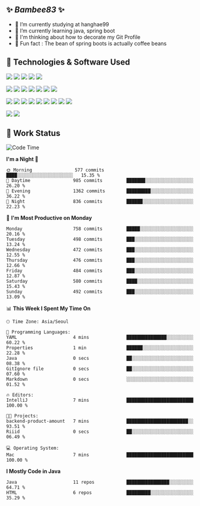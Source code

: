 ##  ✨ _Bambee83_ ✨ 

- 🔭 I’m currently studying at hanghae99
- 🌱 I’m currently learning java, spring boot
- 🤔 I'm thinking about how to decorate my Git Profile
- 🪹 Fun fact : The bean of spring boots is actually coffee beans 

<!-- - 💬 Ask me about ...
- 📫 How to reach me: ...
- 😄 Pronouns: ...
- 👯 I’m looking to collaborate on ...-->

## 🔧  Technologies & Software Used

<img src="https://img.shields.io/badge/Java-007396?style=flat-round&logo=OpenJDK&logoColor=white"/> <img src="https://img.shields.io/badge/Spring-6DB33F?style=flat-round&logo=spring&logoColor=white"/>   <img src="https://img.shields.io/badge/SpringBoot-6DB33F?style=flat-round&logo=springboot&logoColor=white"/>  <img src="https://img.shields.io/badge/SpringSecurity-6DB33F?style=flat-round&logo=SpringSecurity&logoColor=white"/>   <img src="https://img.shields.io/badge/JSON Web Token-000000?style=flat-round&logo=JSON Web Tokens&logoColor=white"/> 

<img src="https://img.shields.io/badge/github-181717?style=flat-round&logo=github&logoColor=white"/> <img src="https://img.shields.io/badge/git-F05032?style=flat-round&logo=git&logoColor=white"/> <img src="https://img.shields.io/badge/githubactions-2088FF?style=flat-round&logo=githubactions&logoColor=white"/>  <img src="https://img.shields.io/badge/Gradle-02303A?style=flat-round&logo=Gradle&logoColor=white"/>  <img src="https://img.shields.io/badge/IntelliJIDEA-000000?style=flat-round&logo=IntelliJIDEA&logoColor=white"/>  <img src="https://img.shields.io/badge/Postman-FF6C37?style=flat-round&logo=Postman&logoColor=white"/>  <img src="https://img.shields.io/badge/Sourcetree-0052CC?style=flat-round&logo=Sourcetree&logoColor=white"/>

<img src="https://img.shields.io/badge/AmazonS3-569A31?style=flat-round&logo=AmazonS3&logoColor=white"/>  <img src="https://img.shields.io/badge/AmazonEC2-FF9900?style=flat-round&logo=AmazonEC2&logoColor=white"/>  <img src="https://img.shields.io/badge/AmazonRDS-527FFF?style=flat-round&logo=AmazonRDS&logoColor=white"/>  <img src="https://img.shields.io/badge/MySQL-4479A1?style=flat-round&logo=MySQL&logoColor=white"/>  <img src="https://img.shields.io/badge/MongoDB-47A248?style=flat-round&logo=MongoDB&logoColor=white"/> <img src="https://img.shields.io/badge/Ubuntu-E95420?style=flat-round&logo=Ubuntu&logoColor=white"/> <img src="https://img.shields.io/badge/FileZilla-BF0000?style=flat-round&logo=filezilla&logoColor=white"/> <img src="https://img.shields.io/badge/Notion-000000?style=flat-round&logo=Notion&logoColor=white"/> <img src="https://img.shields.io/badge/Slack-F06A6A?style=flat-round&logo=slack&logoColor=white"/>

<img src="https://img.shields.io/badge/AmazonCloudfront-3693F3?style=flat-round&logo=iCloud&logoColor=white"/> <img src="https://img.shields.io/badge/ApacheJMeter-D22128?style=flat-round&logo=apachejmeter&logoColor=white"/> 
 
<!-- Markdown lang
[![Bambee83 Badge](https://img.shields.io/badge/Bambee83'blog-4A154B.svg?&style=for-the-badge&logo=Bloglovin&link=https://blog.naver.com/bambee83)](https://blog.naver.com/bambee83)
## 🚀  GitHub stats & Top Langs
[![Bambee83's GitHub stats-Dark](https://github-readme-stats.vercel.app/api?username=bambee83&show_icons=true&theme=dark#gh-dark-mode-only)]((https://github.com/bambee83/github-readme-stats#gh-dark-mode-only))
![Top Langs-Dark](https://github-readme-stats.vercel.app/api/top-langs/?username=bambee83&layout=compact&theme=dark#gh-dark-mode-only)
## 🐳   Project
[mini project - SeoulCulturePort](https://github.com/event-information)
[clone coding - Instaclone](https://github.com/instaclone8)
[final project - emotrak](https://github.com/EmoTrak)
[![bambee83's wakatime stats](https://github-readme-stats.vercel.app/api/wakatime?username=bambee83)]
 -->
## 🐳 Work Status
<!--START_SECTION:waka-->
![Code Time](http://img.shields.io/badge/Code%20Time-83%20hrs%209%20mins-blue)

**I'm a Night 🦉** 

```text
🌞 Morning                577 commits         ████░░░░░░░░░░░░░░░░░░░░░   15.35 % 
🌆 Daytime                985 commits         ███████░░░░░░░░░░░░░░░░░░   26.20 % 
🌃 Evening                1362 commits        █████████░░░░░░░░░░░░░░░░   36.22 % 
🌙 Night                  836 commits         ██████░░░░░░░░░░░░░░░░░░░   22.23 % 
```
📅 **I'm Most Productive on Monday** 

```text
Monday                   758 commits         █████░░░░░░░░░░░░░░░░░░░░   20.16 % 
Tuesday                  498 commits         ███░░░░░░░░░░░░░░░░░░░░░░   13.24 % 
Wednesday                472 commits         ███░░░░░░░░░░░░░░░░░░░░░░   12.55 % 
Thursday                 476 commits         ███░░░░░░░░░░░░░░░░░░░░░░   12.66 % 
Friday                   484 commits         ███░░░░░░░░░░░░░░░░░░░░░░   12.87 % 
Saturday                 580 commits         ████░░░░░░░░░░░░░░░░░░░░░   15.43 % 
Sunday                   492 commits         ███░░░░░░░░░░░░░░░░░░░░░░   13.09 % 
```


📊 **This Week I Spent My Time On** 

```text
🕑︎ Time Zone: Asia/Seoul

💬 Programming Languages: 
YAML                     4 mins              ███████████████░░░░░░░░░░   60.22 % 
Properties               1 min               ██████░░░░░░░░░░░░░░░░░░░   22.28 % 
Java                     0 secs              ██░░░░░░░░░░░░░░░░░░░░░░░   08.38 % 
GitIgnore file           0 secs              ██░░░░░░░░░░░░░░░░░░░░░░░   07.60 % 
Markdown                 0 secs              ░░░░░░░░░░░░░░░░░░░░░░░░░   01.52 % 

🔥 Editors: 
IntelliJ                 7 mins              █████████████████████████   100.00 % 

🐱‍💻 Projects: 
backend-product-amount   7 mins              ███████████████████████░░   93.51 % 
Riiid                    0 secs              ██░░░░░░░░░░░░░░░░░░░░░░░   06.49 % 

💻 Operating System: 
Mac                      7 mins              █████████████████████████   100.00 % 
```

**I Mostly Code in Java** 

```text
Java                     11 repos            ████████████████░░░░░░░░░   64.71 % 
HTML                     6 repos             █████████░░░░░░░░░░░░░░░░   35.29 % 
```




<!--END_SECTION:waka-->
